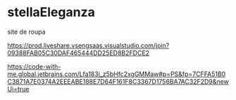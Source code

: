 # stellaEleganza
site de roupa

https://prod.liveshare.vsengsaas.visualstudio.com/join?09388FAB05C30DAF465444DD25ED8B2FDCE2


https://code-with-me.global.jetbrains.com/Lfa183i_z5bHfc2xgGMMaw#p=PS&fp=7CFFA51B0C3871A7E0374A2EEEABE188E7D64F161F8C3367D1756BA7AC32F2D9&newUi=true
